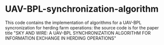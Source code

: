 # UAV-BPL-synchronization-algorithm
This code contains the implementation of algorithms for a UAV-BPL syncronization for herding farm operations: the source code is for the paper title "SKY AND WIRE: A UAV-BPL SYNCHRONIZATION ALGORITHM FOR INFORMATION EXCHANGE IN HERDING OPERATIONS"
